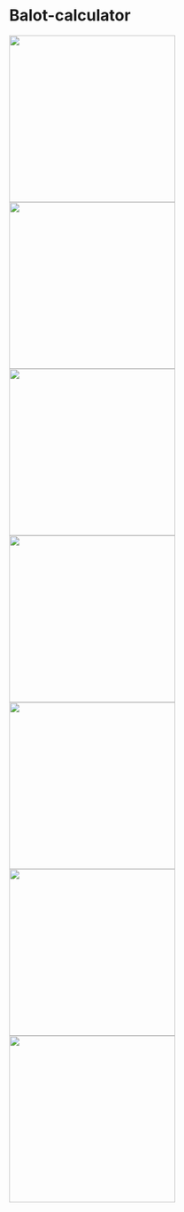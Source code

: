 # Balot-calculator

<img src ="Screenshots/1.png" width=300 />

<img src ="Screenshots/2.png" width=300 />

<img src ="Screenshots/3.png" width=300 />

<img src ="Screenshots/4.png" width=300 />

<img src ="Screenshots/5.png" width=300 />

<img src ="Screenshots/6.png" width=300 />

<img src ="Screenshots/7.png" width=300 />
